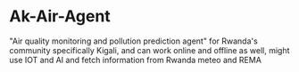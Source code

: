 # Ak-Air-Agent
"Air quality monitoring and pollution prediction agent" for Rwanda's community specifically Kigali, and can work online and offline as well, might use IOT and AI and fetch information from Rwanda meteo and REMA
